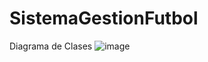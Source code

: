 # SistemaGestionFutbol
Diagrama de Clases
![image](https://github.com/user-attachments/assets/8bf43a8f-4c75-4ca9-8d1f-84b8100baf1c)
